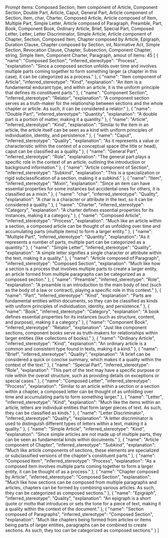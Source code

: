 Prompt items: 
Composed Section, Item component of Article, Component Section, Double Part, Article, Caput, General Part, Article component of Section, Item, char, Charter, Composed Article, Article composed of Item, Multiple Part, Simple Letter, Article composed of Paragraph, Preamble, Part, Book, Component Book, Ordinary Article, Brief, Special Part, Composed Letter, Letter, Letter Discriminator, Simple Article, Article component of Chapter, Section, Composed Item, Chapter composed by Article, Epigraph, Duration Clause, Chapter composed by Section, int, Normative Act, Simple Section, Revocation Clause, Chapter, Subsection, Component Chapter, string, Simple Item, Component Charter, Paragraph, 
amout of items: 45
 [
    {
        "name": "Composed Section",
        "inferred_stereotype": "Process",
        "explanation": "Since a composed section unfolds over time and involves multiple parts coming together to form something larger (a chapter in this case), it can be categorized as a process."
    },
    {
        "name": "Item component of Article",
        "inferred_stereotype": "Kind",
        "explanation": "An item is a fundamental endurant type, and within an article, it is the uniform principle that defines its constituent parts."
    },
    {
        "name": "Component Section",
        "inferred_stereotype": "Relator",
        "explanation": "A component section serves as a truth-maker for the relationship between sections and the whole chapter or article. As such, it can be considered a relator."
    },
    {
        "name": "Double Part",
        "inferred_stereotype": "Quantity",
        "explanation": "A double part is a portion of matter, making it a quantity."
    },
    {
        "name": "Article",
        "inferred_stereotype": "Kind",
        "explanation": "Similar to the item in an article, the article itself can be seen as a kind with uniform principles of individuation, identity, and persistence."
    },
    {
        "name": "Caput",
        "inferred_stereotype": "Quality",
        "explanation": "As it represents a value or characteristic within the context of a conceptual space (the title or head), caput can be classified as a quality."
    },
    {
        "name": "General Part",
        "inferred_stereotype": "Role",
        "explanation": "The general part plays a specific role in the context of an article, outlining the introduction or background information."
    },
    {
        "name": "Article component of Section",
        "inferred_stereotype": "Subkind",
        "explanation": "This is a specialization or rigid subclassification of a section, making it a subkind."
    },
    {
        "name": "Item",
        "inferred_stereotype": "Mixin",
        "explanation": "Since an item can have essential properties for some instances but accidental ones for others, it is classified as a mixin."
    },
    {
        "name": "char",
        "inferred_stereotype": "Quality",
        "explanation": "A char is a character or attribute in the text, so it can be considered a quality."
    },
    {
        "name": "Charter",
        "inferred_stereotype": "Category",
        "explanation": "A charter defines essential properties for its instances, making it a category."
    },
    {
        "name": "Composed Article",
        "inferred_stereotype": "Process",
        "explanation": "Much like an article within a section, a composed article can be thought of as unfolding over time and accumulating parts (multiple items) to form a larger entity."
    },
    {
        "name": "Multiple Part",
        "inferred_stereotype": "Quantity",
        "explanation": "As it represents a number of parts, multiple part can be categorized as a quantity."
    },
    {
        "name": "Simple Letter",
        "inferred_stereotype": "Quality",
        "explanation": "A simple letter signifies a single character or attribute within the text, making it a quality."
    },
    {
        "name": "Article composed of Paragraph",
        "inferred_stereotype": "Composed Section",
        "explanation": "Much like how a section is a process that involves multiple parts to create a larger entity, an article formed from multiple paragraphs can be categorized as a composed section."
    },
    {
        "name": "Preamble",
        "inferred_stereotype": "Role",
        "explanation": "A preamble is an introduction to the main body of text (such as the body of a law or contract), playing a specific role in this context."
    },
    {
        "name": "Part",
        "inferred_stereotype": "Kind",
        "explanation": "Parts are fundamental entities within documents, so they can be classified as kinds with uniform principles of individuation, identity, and persistence."
    },
    {
        "name": "Book",
        "inferred_stereotype": "Category",
        "explanation": "A book defines essential properties for its instances (such as structure, content, and purpose), making it a category."
    },
    {
        "name": "Component Book",
        "inferred_stereotype": "Relator",
        "explanation": "Just like component sections, component books serve as truth-makers for relationships within larger entities (like collections of books)."
    },
    {
        "name": "Ordinary Article",
        "inferred_stereotype": "Kind",
        "explanation": "An ordinary article is a common and consistent type found in texts, making it a kind."
    },
    {
        "name": "Brief",
        "inferred_stereotype": "Quality",
        "explanation": "A brief can be considered a quick or concise summary, which makes it a quality within the context of the text."
    },
    {
        "name": "Special Part",
        "inferred_stereotype": "Role",
        "explanation": "This part of the text may have a specific purpose or role within the overall structure, such as providing details on exceptions or special cases."
    },
    {
        "name": "Composed Letter",
        "inferred_stereotype": "Process",
        "explanation": "Similar to an article within a section or a section within a chapter, a composed letter can be thought of as unfolding over time and accumulating parts to form something larger."
    },
    {
        "name": "Letter",
        "inferred_stereotype": "Kind",
        "explanation": "Much like the items within an article, letters are individual entities that form larger pieces of text. As such, they can be classified as kinds."
    },
    {
        "name": "Letter Discriminator",
        "inferred_stereotype": "Quality",
        "explanation": "A letter discriminator is used to distinguish different types of letters within a text, making it a quality."
    },
    {
        "name": "Simple Article",
        "inferred_stereotype": "Kind",
        "explanation": "Since simple articles are not made up of multiple parts, they can be seen as fundamental kinds within documents."
    },
    {
        "name": "Article component of Chapter",
        "inferred_stereotype": "Subkind",
        "explanation": "Much like article components of sections, these elements are specialized or subclassified versions of the chapter's constituent parts."
    },
    {
        "name": "Composed Item",
        "inferred_stereotype": "Process",
        "explanation": "As a composed item involves multiple parts coming together to form a larger entity, it can be thought of as a process."
    },
    {
        "name": "Chapter composed by Article",
        "inferred_stereotype": "Composed Section",
        "explanation": "Much like how sections can be composed from multiple paragraphs and articles, chapters can be formed by combining various articles. As such, they can be categorized as composed sections."
    },
    {
        "name": "Epigraph",
        "inferred_stereotype": "Quality",
        "explanation": "An epigraph is a short quote or motto that introduces or sets the tone for a piece of text, making it a quality within the context of the document."
    },
    {
        "name": "Section composed of Paragraphs",
        "inferred_stereotype": "Composed Section",
        "explanation": "Much like chapters being formed from articles or items being parts of larger entities, paragraphs can be combined to create sections. As such, they too can be categorized as composed sections."
    }
]
